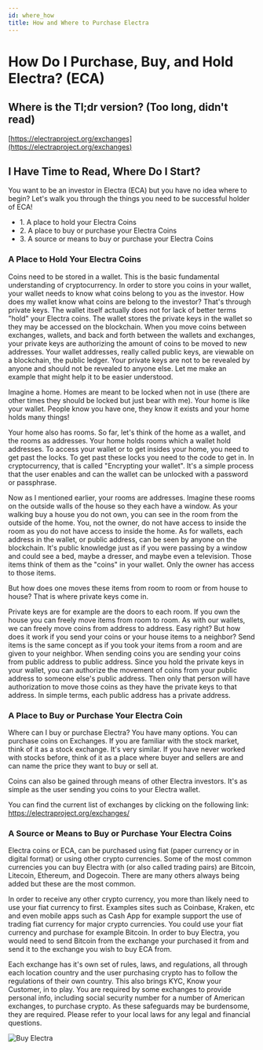 ```yaml
---
id: where_how
title: How and Where to Purchase Electra
---
```


# How Do I Purchase, Buy, and Hold Electra? (ECA)

## Where is the Tl;dr version? (Too long, didn't read)
[https://electraproject.org/exchanges](https://electraproject.org/exchanges)

## I Have Time to Read, Where Do I Start?

You want to be an investor in Electra (ECA) but you have no idea where to begin? Let's walk you through the things you need to be successful holder of ECA!

*   1\. A place to hold your Electra Coins
*   2\. A place to buy or purchase your Electra Coins
*   3\. A source or means to buy or purchase your Electra Coins

### A Place to Hold Your Electra Coins

Coins need to be stored in a wallet. This is the basic fundamental understanding of cryptocurrency. In order to store you coins in your wallet, your wallet needs to know what coins belong to you as the investor. How does my wallet know what coins are belong to the investor? That's through private keys. The wallet itself actually does not for lack of better terms "hold" your Electra coins. The wallet stores the private keys in the wallet so they may be accessed on the blockchain. When you move coins between exchanges, wallets, and back and forth between the wallets and exchanges, your private keys are authorizing the amount of coins to be moved to new addresses. Your wallet addresses, really called public keys, are viewable on a blockchain, the public ledger. Your private keys are not to be revealed by anyone and should not be revealed to anyone else. Let me make an example that might help it to be easier understood.

Imagine a home. Homes are meant to be locked when not in use (there are other times they should be locked but just bear with me). Your home is like your wallet. People know you have one, they know it exists and your home holds many things!  

Your home also has rooms. So far, let's think of the home as a wallet, and the rooms as addresses. Your home holds rooms which a wallet hold addresses. To access your wallet or to get insides your home, you need to get past the locks. To get past these locks you need to the code to get in. In cryptocurrency, that is called "Encrypting your wallet". It's a simple process that the user enables and can the wallet can be unlocked with a password or passphrase.  

Now as I mentioned earlier, your rooms are addresses. Imagine these rooms on the outside walls of the house so they each have a window. As your walking buy a house you do not own, you can see in the room from the outside of the home. You, not the owner, do not have access to inside the room as you do not have access to inside the home. As for wallets, each address in the wallet, or public address, can be seen by anyone on the blockchain. It's public knowledge just as if you were passing by a window and could see a bed, maybe a dresser, and maybe even a television. Those items think of them as the "coins" in your wallet. Only the owner has access to those items.  

But how does one moves these items from room to room or from house to house? That is where private keys come in.  

Private keys are for example are the doors to each room. If you own the house you can freely move items from room to room. As with our wallets, we can freely move coins from address to address. Easy right? But how does it work if you send your coins or your house items to a neighbor? Send items is the same concept as if you took your items from a room and are given to your neighbor. When sending coins you are sending your coins from public address to public address. Since you hold the private keys in your wallet, you can authorize the movement of coins from your public address to someone else's public address. Then only that person will have authorization to move those coins as they have the private keys to that address. In simple terms, each public address has a private address.

### A Place to Buy or Purchase Your Electra Coin

Where can I buy or purchase Electra? You have many options. You can purchase coins on Exchanges. If you are familiar with the stock market, think of it as a stock exchange. It's very similar. If you have never worked with stocks before, think of it as a place where buyer and sellers are and can name the price they want to buy or sell at.  

Coins can also be gained through means of other Electra investors. It's as simple as the user sending you coins to your Electra wallet.  

You can find the current list of exchanges by clicking on the following link: <a herf="https://electraproject.org/exchanges/">https://electraproject.org/exchanges/</a>

### A Source or Means to Buy or Purchase Your Electra Coins

Electra coins or ECA, can be purchased using fiat (paper currency or in digital format) or using other crypto currencies. Some of the most common currencies you can buy Electra with (or also called trading pairs) are Bitcoin, Litecoin, Ethereum, and Dogecoin. There are many others always being added but these are the most common.  

In order to receive any other crypto currency, you more than likely need to use your fiat currency to first. Examples sites such as Coinbase, Kraken, etc and even mobile apps such as Cash App for example support the use of trading fiat currency for major crypto currencies. You could use your fiat currency and purchase for example Bitcoin. In order to buy Electra, you would need to send Bitcoin from the exchange your purchased it from and send it to the exchange you wish to buy ECA from.  

Each exchange has it's own set of rules, laws, and regulations, all through each location country and the user purchasing crypto has to follow the regulations of their own country. This also brings KYC, Know your Customer, in to play. You are required by some exchanges to provide personal info, including social security number for a number of American exchanges, to purchase crypto. As these safeguards may be burdensome, they are required. Please refer to your local laws for any legal and financial questions.

![Buy Electra](/img/electra_project_presents.png)
